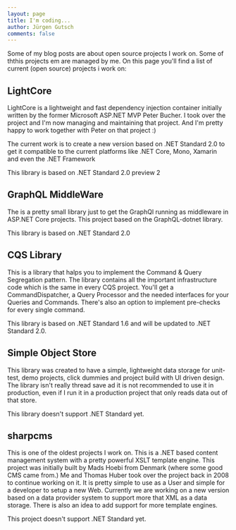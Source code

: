 ```yaml
---
layout: page
title: I'm coding...
author: Jürgen Gutsch
comments: false
---
```


Some of my blog posts are about open source projects I work on. Some of ththis projects em are managed by me. On this page you'll find a list of current (open source) projects i work on:

## LightCore

LightCore is a lightweight and fast dependency injection container initially written by the former Microsoft ASP.NET MVP Peter Bucher. I took over the project and I'm now managing and maintaining that project. And I'm pretty happy to work together with Peter on that project :)

The current work is to create a new version based on .NET Standard 2.0 to get it compatible to the current platforms like .NET Core, Mono, Xamarin and even the .NET Framework

This library is based on .NET Standard 2.0 preview 2

## GraphQL MiddleWare

The is a pretty small library just to get the GraphQl running as middleware in ASP.NET Core projects. This project based on the GraphQL-dotnet library.

This library is based on .NET Standard 2.0 

## CQS Library

This is a library that halps you to implement the Command & Query Segregation pattern. The library contains all the important infrastructure code which is the same in every CQS project. You'll get a CommandDispatcher, a Query Processor and the needed interfaces for your Queries and Commands. There's also an option to implement pre-checks for every single command.

This library is based on .NET Standard 1.6 and will be updated to .NET Standard 2.0.

## Simple Object Store

This library was created to have a simple, lightweight data storage for unit-test, demo projects, click dummies and project build with UI driven design. The library isn't really thread save ad it is not recommended to use it in production, even if I run it in a production project that only reads data out of that store.

This library doesn't support .NET Standard yet.

## sharpcms

This is one of the oldest projects I work on. This is a .NET based content management system with a pretty powerful XSLT template engine. This project was initially built by Mads Hoebi from Denmark (where some good CMS came from.) Me and Thomas Huber took over the project back in 2008 to continue working on it. It is pretty simple to use as a User and simple for a developer to setup a new Web. Currently we are working on a new version based on a data provider system to support more that XML as a data storage. There is also an idea to add support for more template engines.

This project doesn't support .NET Standard yet.